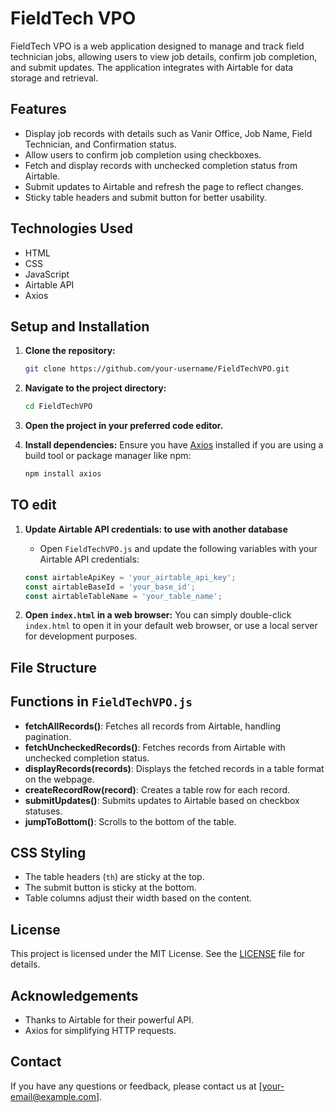 # FieldTech VPO

FieldTech VPO is a web application designed to manage and track field technician jobs, allowing users to view job details, confirm job completion, and submit updates. The application integrates with Airtable for data storage and retrieval.

## Features

- Display job records with details such as Vanir Office, Job Name, Field Technician, and Confirmation status.
- Allow users to confirm job completion using checkboxes.
- Fetch and display records with unchecked completion status from Airtable.
- Submit updates to Airtable and refresh the page to reflect changes.
- Sticky table headers and submit button for better usability.

## Technologies Used

- HTML
- CSS
- JavaScript
- Airtable API
- Axios

## Setup and Installation

1. **Clone the repository:**
    ```bash
    git clone https://github.com/your-username/FieldTechVPO.git
    ```

2. **Navigate to the project directory:**
    ```bash
    cd FieldTechVPO
    ```

3. **Open the project in your preferred code editor.**

4. **Install dependencies:**
    Ensure you have [Axios](https://axios-http.com/docs/intro) installed if you are using a build tool or package manager like npm:
    ```bash
    npm install axios
    ```

## TO edit

1. **Update Airtable API credentials: to use with another database** 
    - Open `FieldTechVPO.js` and update the following variables with your Airtable API credentials:
    ```javascript
    const airtableApiKey = 'your_airtable_api_key';
    const airtableBaseId = 'your_base_id';
    const airtableTableName = 'your_table_name';
    ```

2. **Open `index.html` in a web browser:**
    You can simply double-click `index.html` to open it in your default web browser, or use a local server for development purposes.

## File Structure


## Functions in `FieldTechVPO.js`

- **fetchAllRecords()**: Fetches all records from Airtable, handling pagination.
- **fetchUncheckedRecords()**: Fetches records from Airtable with unchecked completion status.
- **displayRecords(records)**: Displays the fetched records in a table format on the webpage.
- **createRecordRow(record)**: Creates a table row for each record.
- **submitUpdates()**: Submits updates to Airtable based on checkbox statuses.
- **jumpToBottom()**: Scrolls to the bottom of the table.

## CSS Styling

- The table headers (`th`) are sticky at the top.
- The submit button is sticky at the bottom.
- Table columns adjust their width based on the content.

## License

This project is licensed under the MIT License. See the [LICENSE](LICENSE) file for details.

## Acknowledgements

- Thanks to Airtable for their powerful API.
- Axios for simplifying HTTP requests.

## Contact

If you have any questions or feedback, please contact us at [your-email@example.com].

